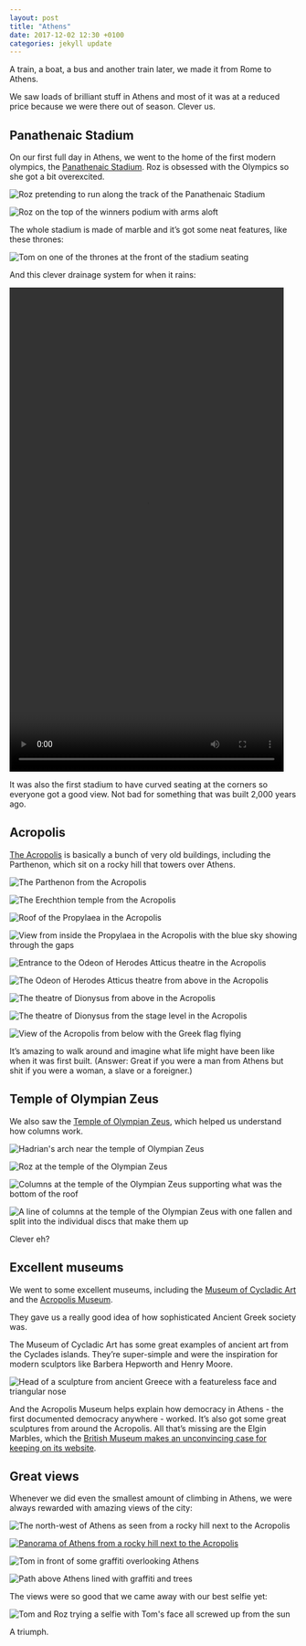 ```yaml
---
layout: post
title: "Athens"
date: 2017-12-02 12:30 +0100
categories: jekyll update
---
```


A train, a boat, a bus and another train later, we made it from Rome to Athens.

We saw loads of brilliant stuff in Athens and most of it was at a reduced price because we were there out of season. Clever us. 

## Panathenaic Stadium

On our first full day in Athens, we went to the home of the first modern olympics, the [Panathenaic Stadium](https://en.m.wikipedia.org/wiki/Panathenaic_Stadium). Roz is obsessed with the Olympics so she got a bit overexcited.

![Roz pretending to run along the track of the Panathenaic Stadium](https://github.com/tombye/trexit/raw/gh-pages/assets/images/roz-pulling-a-brucey-at-the-panatheniac-stadium.jpg)

![Roz on the top of the winners podium with arms aloft](https://github.com/tombye/trexit/raw/gh-pages/assets/images/roz-on-the-olympic-podium.jpg)

The whole stadium is made of marble and it’s got some neat features, like these thrones:

![Tom on one of the thrones at the front of the stadium seating](https://github.com/tombye/trexit/raw/gh-pages/assets/images/tom-on-throne-at-panathenian-stadium.jpg)

And this clever drainage system for when it rains:

<video src="https://github.com/tombye/trexit/raw/gh-pages/assets/images/drainage-in-the-panathenaic-stadium.mp4" controls height="848" width="480" preload="metadata"><a href="https://github.com/tombye/trexit/raw/gh-pages/assets/images/drainage-in-the-panathenaic-stadium.mp4">Download this video of water draining in the Panathenaic Stadium.</a></video>

It was also the first stadium to have curved seating at the corners so everyone got a good view. Not bad for something that was built 2,000 years ago.

## Acropolis

[The Acropolis](https://en.m.wikipedia.org/wiki/Acropolis_of_Athens) is basically a bunch of very old buildings, including the Parthenon, which sit on a rocky hill that towers over Athens.

![The Parthenon from the Acropolis](https://github.com/tombye/trexit/raw/gh-pages/assets/images/acropolis-parthenon.jpg)

![The Erechthion temple from the Acropolis](https://github.com/tombye/trexit/raw/gh-pages/assets/images/erechthion-temple-in-acropolis.jpg)

![Roof of the Propylaea in the Acropolis](https://github.com/tombye/trexit/raw/gh-pages/assets/images/roof-of-propylaea-in-acropolis.jpg)

![View from inside the Propylaea in the Acropolis with the blue sky showing through the gaps](https://github.com/tombye/trexit/raw/gh-pages/assets/images/roof-of-propylaea-in-acropolis-2.jpg)

![Entrance to the Odeon of Herodes Atticus theatre in the Acropolis](https://github.com/tombye/trexit/raw/gh-pages/assets/images/odeon-of-herodes-atticus-entrance.jpg)

![The Odeon of Herodes Atticus theatre from above in the Acropolis](https://github.com/tombye/trexit/raw/gh-pages/assets/images/odeon-of-herodes-atticus-from-above.jpg)

![The theatre of Dionysus from above in the Acropolis](https://github.com/tombye/trexit/raw/gh-pages/assets/images/theatre-of-dionysus-from-above.jpg)

![The theatre of Dionysus from the stage level in the Acropolis](https://github.com/tombye/trexit/raw/gh-pages/assets/images/theatre-of-dionysus-from-the-stage.jpg)

![View of the Acropolis from below with the Greek flag flying](https://github.com/tombye/trexit/raw/gh-pages/assets/images/acropolis-from-below-with-greek-flag.jpg)

It’s amazing to walk around and imagine what life might have been like when it was first built. (Answer: Great if you were a man from Athens but shit if you were a woman, a slave or a foreigner.)

## Temple of Olympian Zeus

We also saw the [Temple of Olympian Zeus](https://en.m.wikipedia.org/wiki/Temple_of_Olympian_Zeus,_Athens), which helped us understand how columns work. 

![Hadrian's arch near the temple of Olympian Zeus](https://github.com/tombye/trexit/raw/gh-pages/assets/images/hadrians-arch-near-temple-of-olympian-zeus.jpg)

![Roz at the temple of the Olympian Zeus](https://github.com/tombye/trexit/raw/gh-pages/assets/images/roz-with-columns-in-olympian-zeus-temple.jpg)

![Columns at the temple of the Olympian Zeus supporting what was the bottom of the roof](https://github.com/tombye/trexit/raw/gh-pages/assets/images/temple-of-olympian-zeus-columns-with-crossbeam.jpg)

![A line of columns at the temple of the Olympian Zeus with one fallen and split into the individual discs that make them up](https://github.com/tombye/trexit/raw/gh-pages/assets/images/temple-of-olympian-zeus-columns-one-toppled.jpg)

Clever eh?

## Excellent museums

We went to some excellent museums, including the [Museum of Cycladic Art](https://www.cycladic.gr/) and the [Acropolis Museum](http://www.theacropolismuseum.gr/en).

They gave us a really good idea of how sophisticated Ancient Greek society was. 

The Museum of Cycladic Art has some great examples of ancient art from the Cyclades islands. They’re super-simple and were the inspiration for modern sculptors like Barbera Hepworth and Henry Moore. 

![Head of a sculpture from ancient Greece with a featureless face and triangular nose](https://github.com/tombye/trexit/raw/gh-pages/assets/images/face-from-ancient-greek-sculpture.jpg)

And the Acropolis Museum helps explain how democracy in Athens - the first documented democracy anywhere - worked. It’s also got some great sculptures from around the Acropolis. All that’s missing are the Elgin Marbles, which the [British Museum makes an unconvincing case for keeping on its website](http://www.britishmuseum.org/about_us/news_and_press/statements/parthenon_sculptures.aspx).

## Great views

Whenever we did even the smallest amount of climbing in Athens, we were always rewarded with amazing views of the city:

![The north-west of Athens as seen from a rocky hill next to the Acropolis](https://github.com/tombye/trexit/raw/gh-pages/assets/images/view-over-athens-from-rock.jpg)

[![Panorama of Athens from a rocky hill next to the Acropolis](https://github.com/tombye/trexit/raw/gh-pages/assets/images/athens-panorama.jpg)](https://github.com/tombye/trexit/raw/gh-pages/assets/images/athens-panorama.jpg)

![Tom in front of some graffiti overlooking Athens](https://github.com/tombye/trexit/raw/gh-pages/assets/images/tom-with-fuck-the-police-graffiti-above-athens.jpg)

![Path above Athens lined with graffiti and trees](https://github.com/tombye/trexit/raw/gh-pages/assets/images/graffiti-and-a-tree-in-athens.jpg)

The views were so good that we came away with our best selfie yet:

![Tom and Roz trying a selfie with Tom's face all screwed up from the sun](https://github.com/tombye/trexit/raw/gh-pages/assets/images/tom-and-roz-failed-selfie.jpg)

A triumph.
